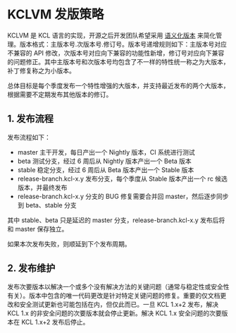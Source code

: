 # KCLVM 发版策略

KCLVM 是 KCL 语言的实现，开源之后开发团队希望采用 [语义化版本](https://semver.org/lang/zh-CN/) 来简化管理。版本格式：主版本号.次版本号.修订号。版本号递增规则如下：主版本号对应不兼容的 API 修改，次版本号对应向下兼容的功能性新增，修订号对应向下兼容的问题修正。其中主版本号和次版本号均包含了不一样的特性统一称之为大版本，补丁修复称之为小版本。

总体目标是每个季度发布一个特性增强的大版本，并支持最近发布的两个大版本，根据需要不定期发布其他版本的修订。

## 1. 发布流程

发布流程如下：

- master 主干开发，每日产出一个 Nightly 版本，CI 系统进行测试
- beta 测试分支，经过 6 周后从 Nightly 版本产出一个 Beta 版本
- stable 稳定分支，经过 6 周后从 Beta 版本产出一个 Stable 版本
- release-branch.kcl-x.y 发布分支，每个季度从 Stable 版本产出一个 rc 候选版本，并最终发布
- release-branch.kcl-x.y 分支的 BUG 修复需要合并回 master，然后逐步同步到 beta、stable 分支

其中 stable、beta 只是延迟的 master 分支，release-branch.kcl-x.y 发布后将和 master 保存独立。

如果本次发布失败，则顺延到下个发布周期。

## 2. 发布维护

发布次要版本以解决一个或多个没有解决方法的关键问题（通常与稳定性或安全性有关）。版本中包含的唯一代码更改是针对特定关键问题的修复。重要的仅文档更改和安全测试更新也可能包括在内，但仅此而已。一旦 KCL 1.x+2 发布，解决 KCL 1.x 的非安全问题的次要版本就会停止更新。解决 KCL 1.x 安全问题的次要版本在 KCL 1.x+2 发布后停止。
